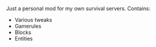 Just a personal mod for my own survival servers. 
Contains:
- Various tweaks
- Gamerules
- Blocks
- Entities
